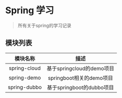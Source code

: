 # Spring 学习

> 所有关于spring的学习记录

## 模块列表
| 模块名称 | 描述 | 
|:---:|:---:| 
|spring-cloud|基于springcloud的demo项目|
|spring-demo|springboot相关的demo项目|
|spring-dubbo|基于springboot的dubbo项目|



